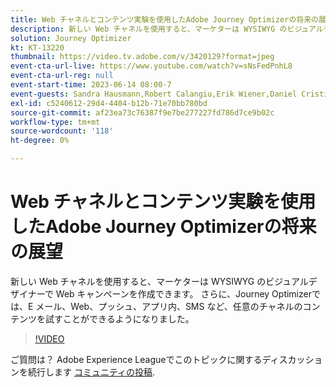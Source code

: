 ```yaml
---
title: Web チャネルとコンテンツ実験を使用したAdobe Journey Optimizerの将来の展望
description: 新しい Web チャネルを使用すると、マーケターは WYSIWYG のビジュアルデザイナーで Web キャンペーンを作成できます。 さらに、Journey Optimizerでは、E メール、Web、プッシュ、アプリ内、SMS など、任意のチャネルのコンテンツを試すことができるようになりました。
solution: Journey Optimizer
kt: KT-13220
thumbnail: https://video.tv.adobe.com/v/3420129?format=jpeg
event-cta-url-live: https://www.youtube.com/watch?v=sNsFedPnhL8
event-cta-url-reg: null
event-start-time: 2023-06-14 08:00-7
event-guests: Sandra Hausmann,Robert Calangiu,Erik Wiener,Daniel Cristian Popescu
exl-id: c5240612-29d4-4404-b12b-71e70bb780bd
source-git-commit: af23ea73c76387f9e7be277227fd786d7ce9b02c
workflow-type: tm+mt
source-wordcount: '118'
ht-degree: 0%

---
```


# Web チャネルとコンテンツ実験を使用したAdobe Journey Optimizerの将来の展望

新しい Web チャネルを使用すると、マーケターは WYSIWYG のビジュアルデザイナーで Web キャンペーンを作成できます。 さらに、Journey Optimizerでは、E メール、Web、プッシュ、アプリ内、SMS など、任意のチャネルのコンテンツを試すことができるようになりました。

>[!VIDEO](https://video.tv.adobe.com/v/3420129/?learn=on)

ご質問は？ Adobe Experience Leagueでこのトピックに関するディスカッションを続行します [コミュニティの投稿](https://experienceleaguecommunities.adobe.com/t5/journey-optimizer-discussions/experience-league-live-post-session-discussion-explore-the/m-p/599366#M121).
